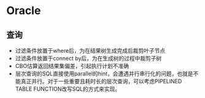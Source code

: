 # Oracle

## 查询

* 过滤条件放置于where后，为在结果树生成完成后裁剪叶子节点
* 过滤条件放置于connect by后，为在生成树的过程中裁剪子树
* CBO估算返回结果集偏差，引起执行计划不准确
* 层次查询的SQL直接使用parallel的hint，会遭遇并行串行化的问题，也就是不能真正并行。对于一些重要且耗时长的层次查询，可以考虑PIPELINED TABLE FUNCTION改写SQL的方式来实现。
